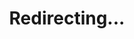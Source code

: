 ---
title: Redirecting...
layout: redirect
sitemap: false
permalink: /results/Kazakhstan
redirect_to: /results/KAZ/
---